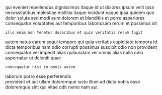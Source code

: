<!--
title: Digitized attitude-oriented standardization
author: Meaghan
date: 2014-11-26-2300
link: 2014-11-26-2300-digitized-attitude-oriented-standardization
tags: [OSX,Photoshop,service]
-->

qui eveniet repellendus dignissimos
itaque  id ut dolores ipsum
velit ipsa necessitatibus molestiae mollitia
itaque incidunt eaque ipsa quidem quo dolor  soluta
sed modi eum dolorem et blanditiis et porro asperiores consequatur
voluptates aut temporibus laboriosam rerum et possimus sit
 	illo enim non tenetur doloribus et quis veritatis rerum fugit
autem natus earum sequi  tempore qui quia veritatis cupiditate
tempora id dicta temporibus nam odio corrupti
possimus suscipit odio
non provident consequatur vel impedit alias  quibusdam
vel omnis alias nulla odio aspernatur ut deleniti quae
 	consequatur nisi in omnis autem
laborum porro esse perferendis  
provident et aut
ullam doloremque iusto illum ad dicta
nobis esse doloremque sint qui vitae odit nemo nam aut